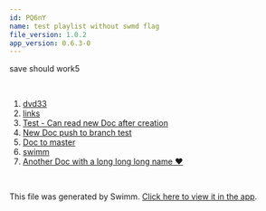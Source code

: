 ```yaml
---
id: PQ6nY
name: test playlist without swmd flag
file_version: 1.0.2
app_version: 0.6.3-0
---
```


<!-- Intro - Do not remove this comment -->
save should work5

<br/>

<!-- Steps - Do not remove this comment --> 
1. [dvd33](http://localhost:5000/#/repos/Z2l0aHViJTNBJTNBc3ItZXh0ZW5zaW9uJTNBJTNBZG91ZWs=/docs/2pEqk) 
2. [links](http://localhost:5000/#/repos/Z2l0aHViJTNBJTNBc3ItZXh0ZW5zaW9uJTNBJTNBZG91ZWs=/docs/0xkTP) 
3. [Test - Can read new Doc after creation](test-can-read-new-doc-after-creation.rpEX5.sw.md) 
4. [New Doc push to branch test](new-doc-push-to-branch-test.5gprK.sw.md) 
5. [Doc to master](doc-to-master.FJ1CA0atRFTqmNXqgNxD.sw.md) 
6. [swimm](swimm.io) 
7. [Another Doc with a long long long name ❤️](http://localhost:5000/#/repos/Z2l0aHViJTNBJTNBc3ItZXh0ZW5zaW9uJTNBJTNBZG91ZWs=/docs/9yzmm5UcTxNYLjrG8XAF) 


<br/>

This file was generated by Swimm. [Click here to view it in the app](http://localhost:5000/#/repos/U0sVB7lC9at5XPOW1TBW/docs/PQ6nY).